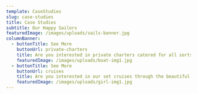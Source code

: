 ```yaml
---
template: CaseStudies
slug: case-studies
title: Case Studies
subtitle: Our Happy Sailors
featuredImage: /images/uploads/sails-banner.jpg
columnBanner:
  - buttonTitle: See More
    buttonUrl: private-charters
    title: Are you interested in private charters catered for all sorts of occasions?
    featuredImage: /images/uploads/boat-img1.jpg
  - buttonTitle: See More
    buttonUrl: cruises
    title: Are you interested in our set cruises through the beautiful Broadwater?
    featuredImage: /images/uploads/girl-img1.jpg
---
```


